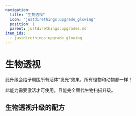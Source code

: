 ```yaml
---
navigation:
  title: "生物透视"
  icon: "justdirethings:upgrade_glowing"
  position: 1
  parent: justdirethings:upgrades.md
item_ids:
  - justdirethings:upgrade_glowing
---
```


# 生物透视

此升级会给予周围所有活体“发光”效果，所有怪物和动物都一样！

此能力需要激活才可使用，且能完全替代生物扫描升级。

## 生物透视升级的配方



<Recipe id="justdirethings:upgrade_glowing" />

